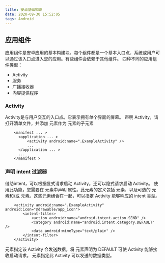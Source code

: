 ```yaml
---
title: 安卓基础知识
date: 2020-09-30 15:52:05
tags: Android
---
```


## 应用组件

应用组件是安卓应用的基本构建块。每个组件都是一个基本入口点，系统或用户可以通过该入口点进入您的应用。有些组件会依赖于其他组件。
四种不同的应用组件类型：
- Activity
- 服务
- 广播接收器
- 内容提供程序

### Activity

Activity是与用户交互的入口点。它表示拥有单个界面的屏幕。
声明 Activity，请打开清单文件，并添加 <activity> 元素作为 <application> 元素的子元素
```
    <manifest ... >
      <application ... >
          <activity android:name=".ExampleActivity" />
          ...
      </application ... >
      ...
    </manifest >
```
  
### 声明 intent 过滤器

借助intent，可以根据显式请求启动 Activity，还可以隐式请求启动 Activity。
使用此功能，您需要在 <activity> 元素中声明 <intent-filter> 属性。此元素的定义包括 <action> 元素，以及可选的 <category> 元素和/或 <data> 
元素。这些元素组合在一起，可以指定 Activity 能够响应的 intent 类型。

```
    <activity android:name=".ExampleActivity" android:icon="@drawable/app_icon">
        <intent-filter>
            <action android:name="android.intent.action.SEND" />
            <category android:name="android.intent.category.DEFAULT" />
            <data android:mimeType="text/plain" />
        </intent-filter>
    </activity>
```
<action> 元素指定该 Activity 会发送数据。将 <category> 元素声明为 DEFAULT 可使 Activity 能够接收启动请求。<data> 元素指定此 Activity 
可以发送的数据类型。